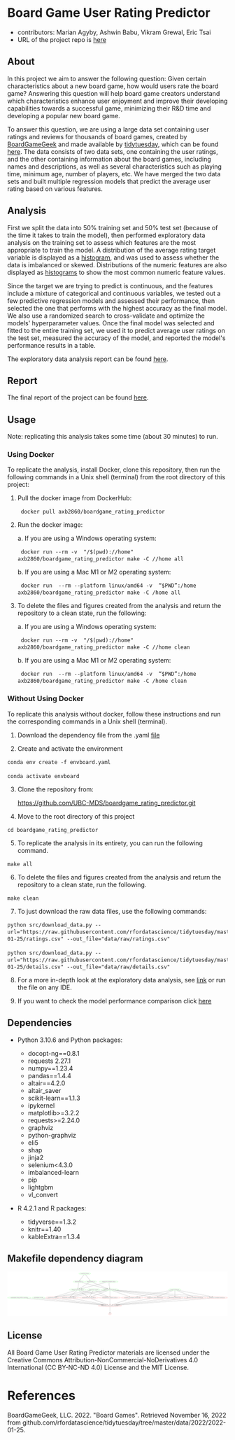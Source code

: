 # Board Game User Rating Predictor

- contributors: Marian Agyby, Ashwin Babu, Vikram Grewal, Eric Tsai
- URL of the project repo is [here](https://github.com/UBC-MDS/boardgame_rating_predictor)

## About

In this project we aim to answer the following question: Given certain characteristics about a new board game, how would users rate the board game? Answering this question will help board game creators understand which characteristics enhance user enjoyment and improve their developing capabilities towards a successful game, minimizing their R&D time and developing a popular new board game.

To answer this question, we are using a large data set containing user ratings and reviews for thousands of board games, created by [BoardGameGeek](https://boardgamegeek.com/) and made available by [tidytuesday](https://github.com/rfordatascience/tidytuesday), which can be found [here](https://github.com/rfordatascience/tidytuesday/tree/master/data/2022/2022-01-25). The data consists of two data sets, one containing the user ratings, and the other containing information about the board games, including names and descriptions, as well as several characteristics such as playing time, minimum age, number of  players, etc. We have merged the two data sets and built multiple regression models that predict the average user rating based on various features.

## Analysis

First we split the data into 50% training set and 50% test set (because of the time it takes to train the model), then performed exploratory data analysis on the training set to assess which features are the most appropriate to train the model. A distribution of the average rating target variable is displayed as a [histogram](https://github.com/UBC-MDS/boardgame_rating_predictor/blob/main/results/rating_distribution.png), and was used to assess whether the data is imbalanced or skewed. Distributions of the numeric features are also displayed as [histograms](https://github.com/UBC-MDS/boardgame_rating_predictor/blob/main/results/numeric_feature_distribution.png) to show the most common numeric feature values.

Since the target we are trying to predict is continuous, and the features include a mixture of categorical and continuous variables, we tested out a few predictive regression models and assessed their performance, then selected the one that performs with the highest accuracy as the final model. We also use a randomized search to cross-validate and optimize the models' hyperparameter values. Once the final model was selected and fitted to the entire training set, we used it to predict average user ratings on the test set, measured the accuracy of the model, and reported the model's performance results in a table.

The exploratory data analysis report can be found [here](https://github.com/UBC-MDS/DSCI_522_group_10_2022/blob/main/src/boardgame_rating_eda.ipynb).


## Report

The final report of the project can be found [here](https://github.com/UBC-MDS/boardgame_rating_predictor/tree/main/doc).


## Usage

Note: replicating this analysis takes some time (about 30 minutes) to run. 

### Using Docker

To replicate the analysis, install Docker, clone this repository, then run the following commands in a Unix shell (terminal) from the root directory of this project:

1. Pull the docker image from DockerHub:

        docker pull axb2860/boardgame_rating_predictor

2. Run the docker image:

    a. If you are using a Windows operating system:
       
        docker run --rm -v  "/$(pwd)://home" axb2860/boardgame_rating_predictor make -C //home all
        
    b. If you are using a Mac M1 or M2 operating system:

        docker run  --rm --platform linux/amd64 -v  “$PWD”:/home axb2860/boardgame_rating_predictor make -C /home all

3. To delete the files and figures created from the analysis and return the repository to a clean state, run the following:

    a. If you are using a Windows operating system:
       
        docker run --rm -v  "/$(pwd)://home" axb2860/boardgame_rating_predictor make -C //home clean
        
    b. If you are using a Mac M1 or M2 operating system:

        docker run  --rm --platform linux/amd64 -v  “$PWD”:/home axb2860/boardgame_rating_predictor make -C /home clean

### Without Using Docker

To replicate this analysis without docker, follow these instructions and run the corresponding commands in a Unix shell (terminal).
  1. Download the dependency file from the .yaml [file](https://github.com/UBC-MDS/boardgame_rating_predictor/blob/main/envboard.yaml)
  
  2. Create and activate the environment
  
    conda env create -f envboard.yaml
 
    conda activate envboard
  
  3. Clone the repository from:
  
  
      https://github.com/UBC-MDS/boardgame_rating_predictor.git
  
  4. Move to the root directory of this project
  
  
    cd boardgame_rating_predictor
  
  5. To replicate the analysis in its entirety, you can run the following command.

    make all

  6. To delete the files and figures created from the analysis and return the repository to a clean state, run the following.

    make clean
  
  7. To just download the raw data files, use the following commands:
    
    python src/download_data.py --url="https://raw.githubusercontent.com/rfordatascience/tidytuesday/master/data/2022/2022-01-25/ratings.csv" --out_file="data/raw/ratings.csv"
 
    python src/download_data.py --url="https://raw.githubusercontent.com/rfordatascience/tidytuesday/master/data/2022/2022-01-25/details.csv" --out_file="data/raw/details.csv"

      
  8. For a more in-depth look at the exploratory data analysis, see [link](https://github.com/UBC-MDS/boardgame_rating_predictor/blob/main/src/boardgame_rating_eda.ipynb) or run the file on any IDE.
  
    
  9. If you want to check the model performance comparison click [here](https://github.com/UBC-MDS/boardgame_rating_predictor/blob/main/results/model_comparison_table.csv)


## Dependencies

- Python 3.10.6 and Python packages:
    - docopt-ng==0.8.1
    - requests 2.27.1
    - numpy==1.23.4
    - pandas==1.4.4
    - altair==4.2.0
    - altair_saver
    - scikit-learn==1.1.3
    - ipykernel
    - matplotlib>=3.2.2
    - requests>=2.24.0
    - graphviz
    - python-graphviz
    - eli5
    - shap
    - jinja2
    - selenium<4.3.0
    - imbalanced-learn
    - pip
    - lightgbm
    - vl_convert

- R 4.2.1 and R packages:
    - tidyverse==1.3.2
    - knitr==1.40
    - kableExtra==1.3.4

## Makefile dependency diagram
<img src="Makefile.png">

## License

All Board Game User Rating Predictor materials are licensed under the Creative Commons Attribution-NonCommercial-NoDerivatives 4.0 International (CC BY-NC-ND 4.0) License and the MIT License.

# References

BoardGameGeek, LLC. 2022. "Board Games". Retrieved November 16, 2022 from github.com/rfordatascience/tidytuesday/tree/master/data/2022/2022-01-25.